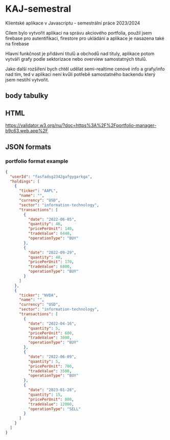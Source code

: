 # KAJ-semestral

Klientské aplikace v Javascriptu - semestrální práce 2023/2024

Cílem bylo vytvořit aplikaci na správu akciového portfolia, použil jsem firebase pro autentifikaci, firestore pro ukládání a aplikace je nasazena také na firebase

Hlavní funkčnost je přidávní titulů a obchodů nad tituly, aplikace potom vytváří grafy podle sektorizace nebo overview samostatných titulů.

Jako další rozšíření bych chtěl udělat semi-realtime cenové info a grafy/info nad tím, ted v aplikaci není kvůli potřebě samostatného backendu který jsem nestihl vytvořit.

## body tabulky

## HTML
https://validator.w3.org/nu/?doc=https%3A%2F%2Fportfolio-manager-b9c63.web.app%2F

## JSON formats

### portfolio format example

```json
{
  "userId": "fasfadsg2342gafgygarkga",
  "holdings": [
    {
      "ticker": "AAPL",
      "name": "",
      "currency": "USD",
      "sector": "information-technology",
      "transactions": [
        {
          "date": "2022-06-05",
          "quantity": 46,
          "pricePerUnit": 140,
          "tradeValue": 6440,
          "operationType": "BUY"
        },
        {
          "date": "2022-09-29",
          "quantity": 40,
          "pricePerUnit": 170,
          "tradeValue": 6800,
          "operationType": "BUY"
        }
      ]
    },
    {
      "ticker": "NVDA",
      "name": "",
      "currency": "USD",
      "sector": "information-technology",
      "transactions": [
        {
          "date": "2022-04-16",
          "quantity": 5,
          "pricePerUnit": 600,
          "tradeValue": 3000,
          "operationType": "BUY"
        },
        {
          "date": "2022-06-09",
          "quantity": 5,
          "pricePerUnit": 700,
          "tradeValue": 3500,
          "operationType": "BUY"
        },
        {
          "date": "2023-01-28",
          "quantity": 15,
          "pricePerUnit": 800,
          "tradeValue": 12000,
          "operationType": "SELL"
        }
      ]
    }
  ]
}
```
